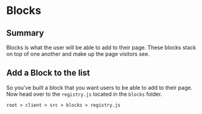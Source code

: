 # Blocks

## Summary
Blocks is what the user will be able to add to their page. These blocks stack on top of one another and make up the page visitors see.

## Add a Block to the list
So you've built a block that you want users to be able to add to their page.
Now head over to the `registry.js` located in the `blocks` folder. 

```CLI
root > client > src > blocks > registry.js
```